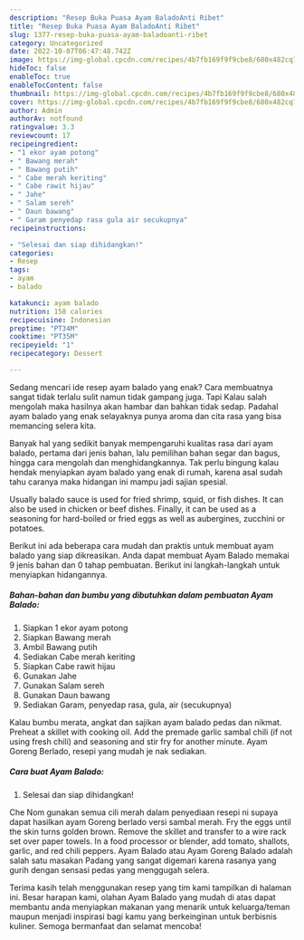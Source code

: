 ```yaml
---
description: "Resep Buka Puasa Ayam BaladoAnti Ribet"
title: "Resep Buka Puasa Ayam BaladoAnti Ribet"
slug: 1377-resep-buka-puasa-ayam-baladoanti-ribet
category: Uncategorized
date: 2022-10-07T06:47:48.742Z
image: https://img-global.cpcdn.com/recipes/4b7fb169f9f9cbe8/680x482cq70/ayam-balado-foto-resep-utama.jpg
hideToc: false
enableToc: true
enableTocContent: false
thumbnail: https://img-global.cpcdn.com/recipes/4b7fb169f9f9cbe8/680x482cq70/ayam-balado-foto-resep-utama.jpg
cover: https://img-global.cpcdn.com/recipes/4b7fb169f9f9cbe8/680x482cq70/ayam-balado-foto-resep-utama.jpg
author: Admin
authorAv: notfound
ratingvalue: 3.3
reviewcount: 17
recipeingredient:
- "1 ekor ayam potong"
- " Bawang merah"
- " Bawang putih"
- " Cabe merah keriting"
- " Cabe rawit hijau"
- " Jahe"
- " Salam sereh"
- " Daun bawang"
- " Garam penyedap rasa gula air secukupnya"
recipeinstructions:

- "Selesai dan siap dihidangkan!"
categories:
- Resep
tags:
- ayam
- balado

katakunci: ayam balado 
nutrition: 158 calories
recipecuisine: Indonesian
preptime: "PT34M"
cooktime: "PT35M"
recipeyield: "1"
recipecategory: Dessert

---
```



Sedang mencari ide resep ayam balado yang enak? Cara membuatnya sangat tidak terlalu sulit namun tidak gampang juga. Tapi Kalau salah mengolah maka hasilnya akan hambar dan bahkan tidak sedap. Padahal ayam balado yang enak selayaknya punya aroma dan cita rasa yang bisa memancing selera kita.


Banyak hal yang sedikit banyak mempengaruhi kualitas rasa dari ayam balado, pertama dari jenis bahan, lalu pemilihan bahan segar dan bagus, hingga cara mengolah dan menghidangkannya. Tak perlu bingung kalau hendak menyiapkan ayam balado yang enak di rumah, karena asal sudah tahu caranya maka hidangan ini mampu jadi sajian spesial.

Usually balado sauce is used for fried shrimp, squid, or fish dishes. It can also be used in chicken or beef dishes. Finally, it can be used as a seasoning for hard-boiled or fried eggs as well as aubergines, zucchini or potatoes.


Berikut ini ada beberapa cara mudah dan praktis untuk membuat ayam balado yang siap dikreasikan. Anda dapat membuat Ayam Balado memakai 9 jenis bahan dan 0 tahap pembuatan. Berikut ini langkah-langkah untuk menyiapkan hidangannya.

<!--inarticleads1-->

##### Bahan-bahan dan bumbu yang dibutuhkan dalam pembuatan Ayam Balado:

1. Siapkan 1 ekor ayam potong
1. Siapkan  Bawang merah
1. Ambil  Bawang putih
1. Sediakan  Cabe merah keriting
1. Siapkan  Cabe rawit hijau
1. Gunakan  Jahe
1. Gunakan  Salam sereh
1. Gunakan  Daun bawang
1. Sediakan  Garam, penyedap rasa, gula, air (secukupnya)


Kalau bumbu merata, angkat dan sajikan ayam balado pedas dan nikmat. Preheat a skillet with cooking oil. Add the premade garlic sambal chili (if not using fresh chili) and seasoning and stir fry for another minute. Ayam Goreng Berlado, resepi yang mudah je nak sediakan. 

<!--inarticleads2-->

##### Cara buat Ayam Balado:


1. Selesai dan siap dihidangkan!

Che Nom gunakan semua cili merah dalam penyediaan resepi ni supaya dapat hasilkan ayam Goreng berlado versi sambal merah. Fry the eggs until the skin turns golden brown. Remove the skillet and transfer to a wire rack set over paper towels. In a food processor or blender, add tomato, shallots, garlic, and red chili peppers. Ayam Balado atau Ayam Goreng Balado adalah salah satu masakan Padang yang sangat digemari karena rasanya yang gurih dengan sensasi pedas yang menggugah selera. 

Terima kasih telah menggunakan resep yang tim kami tampilkan di halaman ini. Besar harapan kami, olahan Ayam Balado yang mudah di atas dapat membantu anda menyiapkan makanan yang menarik untuk keluarga/teman maupun menjadi inspirasi bagi kamu yang berkeinginan untuk berbisnis kuliner. Semoga bermanfaat dan selamat mencoba!
